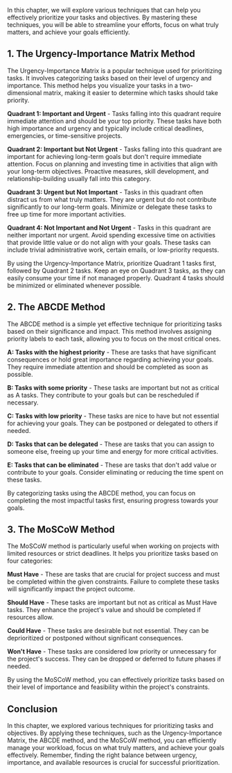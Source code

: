 
In this chapter, we will explore various techniques that can help you effectively prioritize your tasks and objectives. By mastering these techniques, you will be able to streamline your efforts, focus on what truly matters, and achieve your goals efficiently.

## 1\. The Urgency-Importance Matrix Method

The Urgency-Importance Matrix is a popular technique used for prioritizing tasks. It involves categorizing tasks based on their level of urgency and importance. This method helps you visualize your tasks in a two-dimensional matrix, making it easier to determine which tasks should take priority.

**Quadrant 1: Important and Urgent** - Tasks falling into this quadrant require immediate attention and should be your top priority. These tasks have both high importance and urgency and typically include critical deadlines, emergencies, or time-sensitive projects.

**Quadrant 2: Important but Not Urgent** - Tasks falling into this quadrant are important for achieving long-term goals but don't require immediate attention. Focus on planning and investing time in activities that align with your long-term objectives. Proactive measures, skill development, and relationship-building usually fall into this category.

**Quadrant 3: Urgent but Not Important** - Tasks in this quadrant often distract us from what truly matters. They are urgent but do not contribute significantly to our long-term goals. Minimize or delegate these tasks to free up time for more important activities.

**Quadrant 4: Not Important and Not Urgent** - Tasks in this quadrant are neither important nor urgent. Avoid spending excessive time on activities that provide little value or do not align with your goals. These tasks can include trivial administrative work, certain emails, or low-priority requests.

By using the Urgency-Importance Matrix, prioritize Quadrant 1 tasks first, followed by Quadrant 2 tasks. Keep an eye on Quadrant 3 tasks, as they can easily consume your time if not managed properly. Quadrant 4 tasks should be minimized or eliminated whenever possible.

## 2\. The ABCDE Method

The ABCDE method is a simple yet effective technique for prioritizing tasks based on their significance and impact. This method involves assigning priority labels to each task, allowing you to focus on the most critical ones.

**A: Tasks with the highest priority** - These are tasks that have significant consequences or hold great importance regarding achieving your goals. They require immediate attention and should be completed as soon as possible.

**B: Tasks with some priority** - These tasks are important but not as critical as A tasks. They contribute to your goals but can be rescheduled if necessary.

**C: Tasks with low priority** - These tasks are nice to have but not essential for achieving your goals. They can be postponed or delegated to others if needed.

**D: Tasks that can be delegated** - These are tasks that you can assign to someone else, freeing up your time and energy for more critical activities.

**E: Tasks that can be eliminated** - These are tasks that don't add value or contribute to your goals. Consider eliminating or reducing the time spent on these tasks.

By categorizing tasks using the ABCDE method, you can focus on completing the most impactful tasks first, ensuring progress towards your goals.

## 3\. The MoSCoW Method

The MoSCoW method is particularly useful when working on projects with limited resources or strict deadlines. It helps you prioritize tasks based on four categories:

**Must Have** - These are tasks that are crucial for project success and must be completed within the given constraints. Failure to complete these tasks will significantly impact the project outcome.

**Should Have** - These tasks are important but not as critical as Must Have tasks. They enhance the project's value and should be completed if resources allow.

**Could Have** - These tasks are desirable but not essential. They can be deprioritized or postponed without significant consequences.

**Won't Have** - These tasks are considered low priority or unnecessary for the project's success. They can be dropped or deferred to future phases if needed.

By using the MoSCoW method, you can effectively prioritize tasks based on their level of importance and feasibility within the project's constraints.

## Conclusion

In this chapter, we explored various techniques for prioritizing tasks and objectives. By applying these techniques, such as the Urgency-Importance Matrix, the ABCDE method, and the MoSCoW method, you can efficiently manage your workload, focus on what truly matters, and achieve your goals effectively. Remember, finding the right balance between urgency, importance, and available resources is crucial for successful prioritization.
